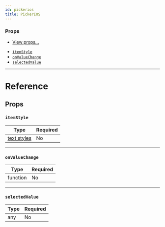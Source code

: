 ```yaml
---
id: pickerios
title: PickerIOS
---
```


### Props

* [View props...](view.md#props)

- [`itemStyle`](pickerios.md#itemstyle)
- [`onValueChange`](pickerios.md#onvaluechange)
- [`selectedValue`](pickerios.md#selectedvalue)

---

# Reference

## Props

### `itemStyle`

| Type                               | Required |
| ---------------------------------- | -------- |
| [text styles](text-style-props.md) | No       |

---

### `onValueChange`

| Type     | Required |
| -------- | -------- |
| function | No       |

---

### `selectedValue`

| Type | Required |
| ---- | -------- |
| any  | No       |

